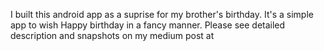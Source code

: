 I built this android app as a suprise for my brother's birthday. It's a simple app to wish Happy birthday in a fancy manner.
Please see detailed description and snapshots on my medium post at 
